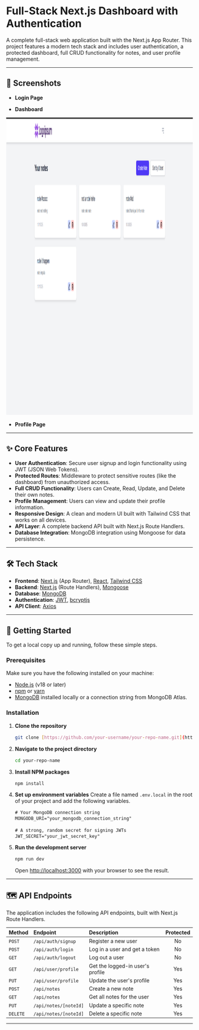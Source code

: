 # Full-Stack Next.js Dashboard with Authentication

A complete full-stack web application built with the Next.js App Router. This project features a modern tech stack and includes user authentication, a protected dashboard, full CRUD functionality for notes, and user profile management.

---

## 📸 Screenshots

* **Login Page**
    
* **Dashboard**
    
<img src="assets/Screenshot 2025-10-02 002302.png" alt="dashboard" width="800" height="800">


* **Profile Page**
    

---

## ✨ Core Features

* **User Authentication**: Secure user signup and login functionality using JWT (JSON Web Tokens).
* **Protected Routes**: Middleware to protect sensitive routes (like the dashboard) from unauthorized access.
* **Full CRUD Functionality**: Users can Create, Read, Update, and Delete their own notes.
* **Profile Management**: Users can view and update their profile information.
* **Responsive Design**: A clean and modern UI built with Tailwind CSS that works on all devices.
* **API Layer**: A complete backend API built with Next.js Route Handlers.
* **Database Integration**: MongoDB integration using Mongoose for data persistence.

---

## 🛠️ Tech Stack

* **Frontend**: [Next.js](https://nextjs.org/) (App Router), [React](https://reactjs.org/), [Tailwind CSS](https://tailwindcss.com/)
* **Backend**: [Next.js](https://nextjs.org/) (Route Handlers), [Mongoose](https://mongoosejs.com/)
* **Database**: [MongoDB](https://www.mongodb.com/)
* **Authentication**: [JWT](https://jwt.io/), [bcryptjs](https://www.npmjs.com/package/bcryptjs)
* **API Client**: [Axios](https://axios-http.com/)

---

## 🚀 Getting Started

To get a local copy up and running, follow these simple steps.

### Prerequisites

Make sure you have the following installed on your machine:
* [Node.js](https://nodejs.org/) (v18 or later)
* [npm](https://www.npmjs.com/) or [yarn](https://yarnpkg.com/)
* [MongoDB](https://www.mongodb.com/try/download/community) installed locally or a connection string from MongoDB Atlas.

### Installation

1.  **Clone the repository**
    ```sh
    git clone [https://github.com/your-username/your-repo-name.git](https://github.com/your-username/your-repo-name.git)
    ```
2.  **Navigate to the project directory**
    ```sh
    cd your-repo-name
    ```
3.  **Install NPM packages**
    ```sh
    npm install
    ```
4.  **Set up environment variables**
    Create a file named `.env.local` in the root of your project and add the following variables.
    ```env
    # Your MongoDB connection string
    MONGODB_URI="your_mongodb_connection_string"

    # A strong, random secret for signing JWTs
    JWT_SECRET="your_jwt_secret_key"
    ```
5.  **Run the development server**
    ```sh
    npm run dev
    ```
    Open [http://localhost:3000](http://localhost:3000) with your browser to see the result.

---

## 🗺️ API Endpoints

The application includes the following API endpoints, built with Next.js Route Handlers.

| Method | Endpoint                 | Description                     | Protected |
| :----- | :----------------------- | :------------------------------ | :-------: |
| `POST` | `/api/auth/signup`       | Register a new user             |    No     |
| `POST` | `/api/auth/login`        | Log in a user and get a token   |    No     |
| `GET`  | `/api/auth/logout`       | Log out a user                  |    No     |
| `GET`  | `/api/user/profile`      | Get the logged-in user's profile|    Yes    |
| `PUT`  | `/api/user/profile`      | Update the user's profile       |    Yes    |
| `POST` | `/api/notes`             | Create a new note               |    Yes    |
| `GET`  | `/api/notes`             | Get all notes for the user      |    Yes    |
| `PUT`  | `/api/notes/[noteId]`    | Update a specific note          |    Yes    |
| `DELETE`| `/api/notes/[noteId]`    | Delete a specific note          |    Yes    |

---

